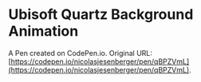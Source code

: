 # Ubisoft Quartz Background Animation

A Pen created on CodePen.io. Original URL: [https://codepen.io/nicolasjesenberger/pen/qBPZVmL](https://codepen.io/nicolasjesenberger/pen/qBPZVmL).

